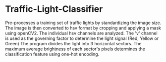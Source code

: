 # Traffic-Light-Classifier
Pre-processes a training set of traffic lights by standardizing the image size.
The image is then converted to hsv format by cropping and applying a mask using openCV2.
The individual hsv channels are analyzed. The 'v' channel is used as the governing factor to determine the light signal (Red, Yellow or Green)
The program divides the light into 3 horizontal sectors. 
The maximum average brightness of each sector's pixels determines the classification feature using one-hot encoding.
